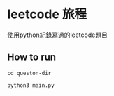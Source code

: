 # leetcode 旅程
使用python紀錄寫過的leetcode題目

## How to run 

```
cd queston-dir
```

```
python3 main.py
```